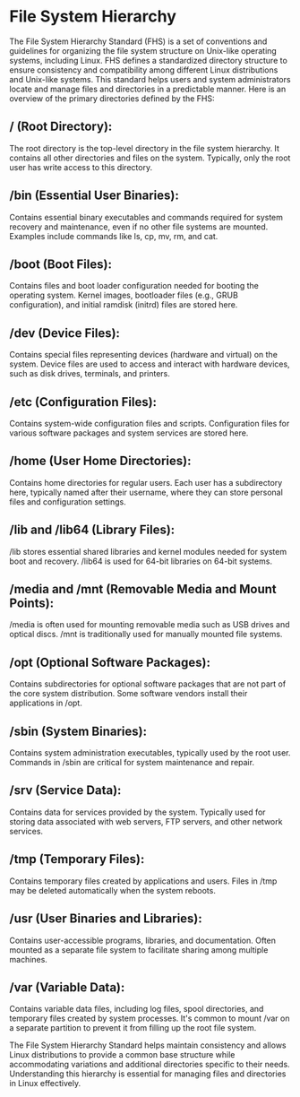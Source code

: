 # File System Hierarchy

The File System Hierarchy Standard (FHS) is a set of conventions and guidelines for organizing the file system structure on Unix-like operating systems, including Linux. FHS defines a standardized directory structure to ensure consistency and compatibility among different Linux distributions and Unix-like systems. This standard helps users and system administrators locate and manage files and directories in a predictable manner. Here is an overview of the primary directories defined by the FHS:

## / (Root Directory):

The root directory is the top-level directory in the file system hierarchy.
It contains all other directories and files on the system.
Typically, only the root user has write access to this directory.

## /bin (Essential User Binaries):

Contains essential binary executables and commands required for system recovery and maintenance, even if no other file systems are mounted.
Examples include commands like ls, cp, mv, rm, and cat.

## /boot (Boot Files):

Contains files and boot loader configuration needed for booting the operating system.
Kernel images, bootloader files (e.g., GRUB configuration), and initial ramdisk (initrd) files are stored here.

## /dev (Device Files):

Contains special files representing devices (hardware and virtual) on the system.
Device files are used to access and interact with hardware devices, such as disk drives, terminals, and printers.

## /etc (Configuration Files):

Contains system-wide configuration files and scripts.
Configuration files for various software packages and system services are stored here.

## /home (User Home Directories):

Contains home directories for regular users.
Each user has a subdirectory here, typically named after their username, where they can store personal files and configuration settings.

## /lib and /lib64 (Library Files):

/lib stores essential shared libraries and kernel modules needed for system boot and recovery.
/lib64 is used for 64-bit libraries on 64-bit systems.

## /media and /mnt (Removable Media and Mount Points):

/media is often used for mounting removable media such as USB drives and optical discs.
/mnt is traditionally used for manually mounted file systems.

## /opt (Optional Software Packages):

Contains subdirectories for optional software packages that are not part of the core system distribution.
Some software vendors install their applications in /opt.

## /sbin (System Binaries):

Contains system administration executables, typically used by the root user.
Commands in /sbin are critical for system maintenance and repair.

## /srv (Service Data):

Contains data for services provided by the system.
Typically used for storing data associated with web servers, FTP servers, and other network services.

## /tmp (Temporary Files):

Contains temporary files created by applications and users.
Files in /tmp may be deleted automatically when the system reboots.

## /usr (User Binaries and Libraries):

Contains user-accessible programs, libraries, and documentation.
Often mounted as a separate file system to facilitate sharing among multiple machines.

## /var (Variable Data):

Contains variable data files, including log files, spool directories, and temporary files created by system processes.
It's common to mount /var on a separate partition to prevent it from filling up the root file system.

The File System Hierarchy Standard helps maintain consistency and allows Linux distributions to provide a common base structure while accommodating variations and additional directories specific to their needs. Understanding this hierarchy is essential for managing files and directories in Linux effectively.